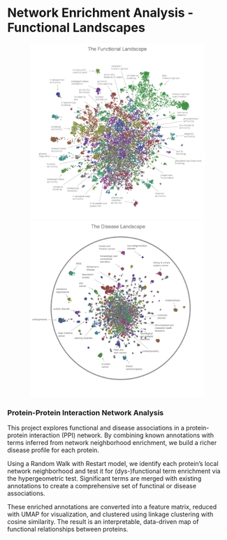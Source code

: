 # Network Enrichment Analysis - Functional Landscapes


<p align="center">
  <img src="Func_Landscape_title2.png" alt="" width="400">
  <img src="disease_map.png" alt="" width="400">
</p>

### Protein-Protein Interaction Network Analysis

This project explores functional and disease associations in a protein-protein interaction (PPI) network.
By combining known annotations with terms inferred from network neighborhood enrichment, we build a richer disease profile for each protein.

Using a Random Walk with Restart model, we identify each protein’s local network neighborhood and test it for (dys-)functional term enrichment via the hypergeometric test. Significant terms are merged with existing annotations to create a comprehensive set of functinal or disease associations.

These enriched annotations are converted into a feature matrix, reduced with UMAP for visualization, and clustered using linkage clustering with cosine similarity. The result is an interpretable, data-driven map of functional relationships between proteins.